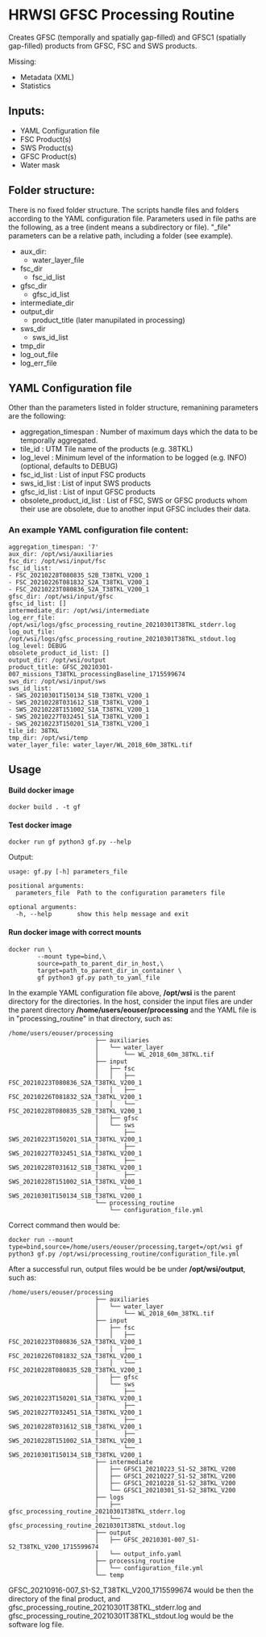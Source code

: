 # HRWSI GFSC Processing Routine

Creates GFSC (temporally and spatially gap-filled) and GFSC1 (spatially gap-filled) products from GFSC, FSC and SWS products.

Missing:
- Metadata (XML)
- Statistics

## Inputs:
- YAML Configuration file
- FSC Product(s)
- SWS Product(s)
- GFSC Product(s)
- Water mask

## Folder structure:

There is no fixed folder structure. The scripts handle files and folders according to the YAML configuration file. Parameters used in file paths are the following, as a tree (indent means a subdirectory or file). "_file" parameters can be a relative path, including a folder (see example).

- aux_dir: 
    - water_layer_file
- fsc_dir
    - fsc_id_list
- gfsc_dir
    - gfsc_id_list
- intermediate_dir
- output_dir
    - product_title (later manupilated in processing)
- sws_dir
    - sws_id_list
- tmp_dir
- log_out_file
- log_err_file


## YAML Configuration file
Other than the parameters listed in folder structure, remanining parameters are the following:
- aggregation_timespan : Number of maximum days which the data to be temporally aggregated.
- tile_id : UTM Tile name of the products (e.g. 38TKL)
- log_level : Minimum level of the information to be logged (e.g. INFO) (optional, defaults to DEBUG)
- fsc_id_list : List of input FSC products
- sws_id_list : List of input SWS products
- gfsc_id_list : List of input GFSC products
- obsolete_product_id_list : List of FSC, SWS or GFSC products whom their use are obsolete, due to another input GFSC includes their data.

### An example YAML configuration file content:

    aggregation_timespan: '7'
    aux_dir: /opt/wsi/auxiliaries
    fsc_dir: /opt/wsi/input/fsc
    fsc_id_list:
    - FSC_20210228T080835_S2B_T38TKL_V200_1
    - FSC_20210226T081832_S2A_T38TKL_V200_1
    - FSC_20210223T080836_S2A_T38TKL_V200_1
    gfsc_dir: /opt/wsi/input/gfsc
    gfsc_id_list: []
    intermediate_dir: /opt/wsi/intermediate
    log_err_file: /opt/wsi/logs/gfsc_processing_routine_20210301T38TKL_stderr.log
    log_out_file: /opt/wsi/logs/gfsc_processing_routine_20210301T38TKL_stdout.log
    log_level: DEBUG
    obsolete_product_id_list: []
    output_dir: /opt/wsi/output
    product_title: GFSC_20210301-007_missions_T38TKL_processingBaseline_1715599674
    sws_dir: /opt/wsi/input/sws
    sws_id_list:
    - SWS_20210301T150134_S1B_T38TKL_V200_1
    - SWS_20210228T031612_S1B_T38TKL_V200_1
    - SWS_20210228T151002_S1A_T38TKL_V200_1
    - SWS_20210227T032451_S1A_T38TKL_V200_1
    - SWS_20210223T150201_S1A_T38TKL_V200_1
    tile_id: 38TKL
    tmp_dir: /opt/wsi/temp
    water_layer_file: water_layer/WL_2018_60m_38TKL.tif

## Usage

#### Build docker image

    docker build . -t gf

#### Test docker image

    docker run gf python3 gf.py --help

Output:

    usage: gf.py [-h] parameters_file

    positional arguments:
      parameters_file  Path to the configuration parameters file
    
    optional arguments:
      -h, --help       show this help message and exit

#### Run docker image with correct mounts

    docker run \
            --mount type=bind,\
            source=path_to_parent_dir_in_host,\
            target=path_to_parent_dir_in_container \
            gf python3 gf.py path_to_yaml_file

In the example YAML configuration file above, **/opt/wsi** is the parent directory for the directories. In the host, consider the input files are under the parent directory **/home/users/eouser/processing** and the YAML file is in "processing_routine" in that directory, such as:

    /home/users/eouser/processing
                            ├── auxiliaries
                            │   └── water_layer
                            │       └── WL_2018_60m_38TKL.tif
                            ├── input
                            │   ├── fsc
                            │   │   ├── FSC_20210223T080836_S2A_T38TKL_V200_1
                            │   │   ├── FSC_20210226T081832_S2A_T38TKL_V200_1
                            │   │   └── FSC_20210228T080835_S2B_T38TKL_V200_1
                            │   ├── gfsc
                            │   └── sws
                            │       ├── SWS_20210223T150201_S1A_T38TKL_V200_1
                            │       ├── SWS_20210227T032451_S1A_T38TKL_V200_1
                            │       ├── SWS_20210228T031612_S1B_T38TKL_V200_1
                            │       ├── SWS_20210228T151002_S1A_T38TKL_V200_1
                            │       └── SWS_20210301T150134_S1B_T38TKL_V200_1
                            └── processing_routine
                                └── configuration_file.yml

Correct command then would be:

    docker run --mount type=bind,source=/home/users/eouser/processing,target=/opt/wsi gf python3 gf.py /opt/wsi/processing_routine/configuration_file.yml

After a successful run, output files would be be under **/opt/wsi/output**, such as:

    /home/users/eouser/processing
                            ├── auxiliaries
                            │   └── water_layer
                            │       └── WL_2018_60m_38TKL.tif
                            ├── input
                            │   ├── fsc
                            │   │   ├── FSC_20210223T080836_S2A_T38TKL_V200_1
                            │   │   ├── FSC_20210226T081832_S2A_T38TKL_V200_1
                            │   │   └── FSC_20210228T080835_S2B_T38TKL_V200_1
                            │   ├── gfsc
                            │   └── sws
                            │       ├── SWS_20210223T150201_S1A_T38TKL_V200_1
                            │       ├── SWS_20210227T032451_S1A_T38TKL_V200_1
                            │       ├── SWS_20210228T031612_S1B_T38TKL_V200_1
                            │       ├── SWS_20210228T151002_S1A_T38TKL_V200_1
                            │       └── SWS_20210301T150134_S1B_T38TKL_V200_1
                            ├── intermediate
                            │   ├── GFSC1_20210223_S1-S2_38TKL_V200
                            │   ├── GFSC1_20210227_S1-S2_38TKL_V200
                            │   ├── GFSC1_20210228_S1-S2_38TKL_V200
                            │   └── GFSC1_20210301_S1-S2_38TKL_V200
                            ├── logs
                            │   ├── gfsc_processing_routine_20210301T38TKL_stderr.log
                            │   └── gfsc_processing_routine_20210301T38TKL_stdout.log
                            ├── output
                            │   ├── GFSC_20210301-007_S1-S2_T38TKL_V200_1715599674
                            │   └── output_info.yaml
                            ├── processing_routine
                            │   └── configuration_file.yml
                            └── temp


GFSC_20210916-007_S1-S2_T38TKL_V200_1715599674 would be then the directory of the final product, and gfsc_processing_routine_20210301T38TKL_stderr.log and gfsc_processing_routine_20210301T38TKL_stdout.log would be the software log file.